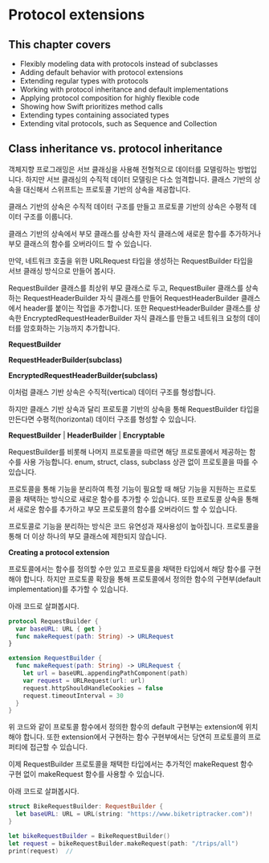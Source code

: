 # Protocol extensions

## This chapter covers
- Flexibly modeling data with protocols instead of subclasses
- Adding default behavior with protocol extensions
- Extending regular types with protocols
- Working with protocol inheritance and default implementations
- Applying protocol composition for highly flexible code
- Showing how Swift prioritizes method calls
- Extending types containing associated types
- Extending vital protocols, such as Sequence and Collection

## Class inheritance vs. protocol inheritance

객체지향 프로그래밍은 서브 클래싱을 사용해 전형적으로 데이터를 모델링하는 방법입니다.
하지만 서브 클래싱의 수직적 데이터 모델링은 다소 엄격합니다.
클래스 기반의 상속을 대신해서 스위프트는 프로토콜 기반의 상속을 제공합니다.

클래스 기반의 상속은 수직적 데이터 구조를 만들고 프로토콜 기반의 상속은 수평적 데이터 구조를 이룹니다.

클래스 기반의 상속에서 부모 클래스를 상속한 자식 클래스에 새로운 함수를 추가하거나 부모 클래스의 함수를 오버라이드 할 수 있습니다.

만약, 네트워크 호출을 위한 URLRequest 타입을 생성하는 RequestBuilder 타입을 서브 클래싱 방식으로 만들어 봅시다.

RequestBuilder 클래스를 최상위 부모 클래스로 두고, RequestBuiler 클래스를 상속하는 RequestHeaderBuilder 자식 클래스를 만들어 RequestHeaderBuilder 클래스에서 header를 붙이는 작업을 추가합니다. 
또한 RequestHeaderBuilder 클래스를 상속한 EncryptedRequestHeaderBuilder 자식 클래스를 만들고 네트워크 요청의 데이터를 암호화하는 기능까지 추가합니다.

**RequestBuilder**

**RequestHeaderBuilder(subclass)**

**EncryptedRequestHeaderBuilder(subclass)**

이처럼 클래스 기반 상속은 수직적(vertical) 데이터 구조를 형성합니다.

하지만 클래스 기반 상속과 달리 프로토콜 기반의 상속을 통해 RequestBuilder 타입을 만든다면 수평적(horizontal) 데이터 구조를 형성할 수 있습니다.

**RequestBuilder** | **HeaderBuilder** | **Encryptable**

RequestBuilder를 비롯해 나머지 프로토콜을 따르면 해당 프로토콜에서 제공하는 함수를 사용 가능합니다.
enum, struct, class, subclass 상관 없이 프로토콜을 따를 수 있습니다.

프로토콜을 통해 기능을 분리하여 특정 기능이 필요할 때 해당 기능을 지원하는 프로토콜을 채택하는 방식으로 새로운 함수를 추가할 수 있습니다.
또한 프로토콜 상속을 통해서 새로운 함수를 추가하고 부모 프로토콜의 함수를 오버라이드 할 수 있습니다.

프로토콜로 기능을 분리하는 방식은 코드 유연성과 재사용성이 높아집니다.
프로토콜을 통해 더 이상 하나의 부모 클래스에 제한되지 않습니다.

**Creating a protocol extension**

프로토콜에서는 함수를 정의할 수만 있고 프로토콜을 채택한 타입에서 해당 함수를 구현해야 합니다. 
하지만 프로토콜 확장을 통해 프로토콜에서 정의한 함수의 구현부(default implementation)를 추가할 수 있습니다.

아래 코드로 살펴봅시다.

```swift
protocol RequestBuilder {
  var baseURL: URL { get }
  func makeRequest(path: String) -> URLRequest
}

extension RequestBuilder {
  func makeRequest(path: String) -> URLRequest {
    let url = baseURL.appendingPathComponent(path)
    var request = URLRequest(url: url)
    request.httpShouldHandleCookies = false
    request.timeoutInterval = 30
  }
}
```

위 코드와 같이 프로토콜 함수에서 정의한 함수의 default 구현부는 extension에 위치해야 합니다.
또한 extension에서 구현하는 함수 구현부에서는 당연히 프로토콜의 프로퍼티에 접근할 수 있습니다.

이제 RequestBuilder 프로토콜을 채택한 타입에서는 추가적인 makeRequest 함수 구현 없이 makeRequest 함수를 사용할 수 있습니다.

아래 코드로 살펴봅시다.

```swift
struct BikeRequestBuilder: RequestBuilder {
  let baseURL: URL = URL(string: "https://www.biketriptracker.com")!
}

let bikeRequestBuilder = BikeRequestBuilder()
let request = bikeRequestBuilder.makeRequest(path: "/trips/all")
print(request)  // 
```



















